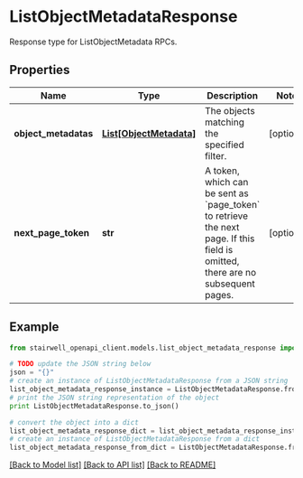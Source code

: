 # ListObjectMetadataResponse

Response type for ListObjectMetadata RPCs.

## Properties
Name | Type | Description | Notes
------------ | ------------- | ------------- | -------------
**object_metadatas** | [**List[ObjectMetadata]**](ObjectMetadata.md) | The objects matching the specified filter. | [optional] 
**next_page_token** | **str** | A token, which can be sent as &#x60;page_token&#x60; to retrieve the next page. If this field is omitted, there are no subsequent pages. | [optional] 

## Example

```python
from stairwell_openapi_client.models.list_object_metadata_response import ListObjectMetadataResponse

# TODO update the JSON string below
json = "{}"
# create an instance of ListObjectMetadataResponse from a JSON string
list_object_metadata_response_instance = ListObjectMetadataResponse.from_json(json)
# print the JSON string representation of the object
print ListObjectMetadataResponse.to_json()

# convert the object into a dict
list_object_metadata_response_dict = list_object_metadata_response_instance.to_dict()
# create an instance of ListObjectMetadataResponse from a dict
list_object_metadata_response_from_dict = ListObjectMetadataResponse.from_dict(list_object_metadata_response_dict)
```
[[Back to Model list]](../README.md#documentation-for-models) [[Back to API list]](../README.md#documentation-for-api-endpoints) [[Back to README]](../README.md)



